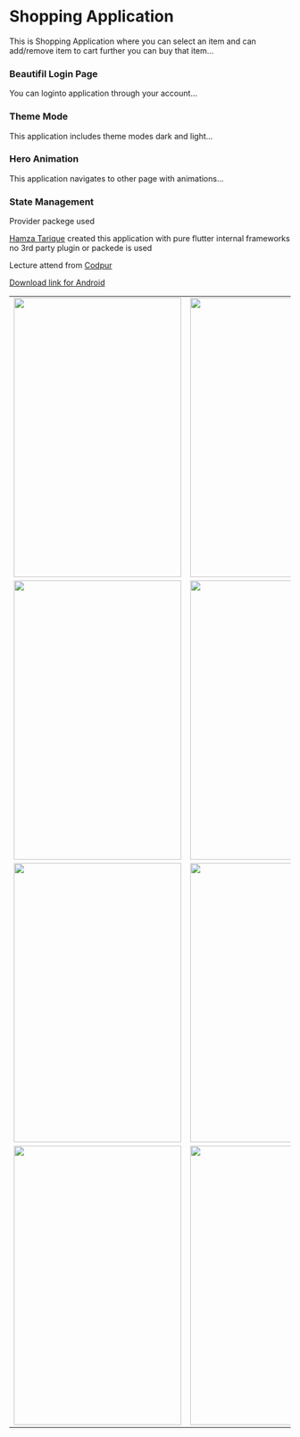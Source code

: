 # Shopping Application

This is Shopping Application where you can select an item and can add/remove item to cart further you can buy that item...
### Beautifil Login Page
You can loginto application through your account...
### Theme Mode
This application includes theme modes dark and light...
### Hero Animation
This application navigates to other page with animations... 
### State Management
Provider packege used

[Hamza Tarique](https://github.com/Mehar-IT) created this application with pure flutter internal frameworks no 3rd party plugin or packede is used

Lecture attend from [Codpur](https://www.youtube.com/watch?v=4JMnuaDjP8E&list=PLrjrqTcKCnhTXI2GyPkaQF47inLp6LoIC)

[Download link for Android](https://drive.google.com/file/d/1DwuXnVh1TLGtoKbNeJq-UWhExpN2fVnV/view?usp=sharing)

|                                                                     |                                                                     |
|---------------------------------------------------------------------|---------------------------------------------------------------------|
| <img src="https://i.postimg.cc/4NXkvphV/screen-1.png" width="300" height="500"/> | <img src="https://i.postimg.cc/vZmJkMhm/screen-2.png" width="300" height="500"/> |
| <img src="https://i.postimg.cc/bJ1Wkvym/screen-3.png" width="300" height="500"/> | <img src="https://i.postimg.cc/4y502Fht/screen-4.png" width="300" height="500"/> |
| <img src="https://i.postimg.cc/d0kzQBzP/screen-5.png" width="300" height="500"/> | <img src="https://i.postimg.cc/8zn2V3Xm/screen-6.png" width="300" height="500"/> |
| <img src="https://i.postimg.cc/tCBfhwbG/screen-7.png" width="300" height="500"/> | <img src="https://i.postimg.cc/134dMBRn/screen-8.png" width="300" height="500"/> |


